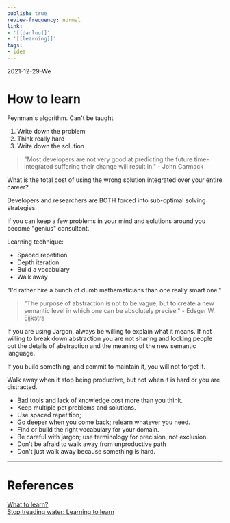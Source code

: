 ```yaml
---
publish: true
review-frequency: normal
link:
- '[[danluu]]'
- '[[learning]]'
tags:
- idea
---
```

2021-12-29-We

# How to learn

Feynman's algorithm. Can't be taught

1.  Write down the problem
2.  Think really hard
3.  Write down the solution

> "Most developers are not very good at predicting the future time-integrated suffering their change will result in." - John Carmack

What is the total cost of using the wrong solution integrated over your entire career?

Developers and researchers are BOTH forced into sub-optimal solving strategies.

If you can keep a few problems in your mind and solutions around you become "genius" consultant.

Learning technique:

-   Spaced repetition
-   Depth iteration
-   Build a vocabulary
-   Walk away

"I'd rather hire a bunch of dumb mathematicians than one really smart one."

> "The purpose of abstraction is not to be vague, but to create a new semantic level in which one can be absolutely precise." - Edsger W. Eijkstra

If you are using Jargon, always be willing to explain what it means. If not willing to break down abstraction you are not sharing and locking people out the details of abstraction and the meaning of the new semantic language.

If you build something, and commit to maintain it, you will not forget it.

Walk away when it stop being productive, but not when it is hard or you are distracted.

-   Bad tools and lack of knowledge cost more than you think.
-   Keep multiple pet problems and solutions.
-   Use spaced repetition;
-   Go deeper when you come back; relearn whatever you need.
-   Find or build the right vocabulary for your domain.
-   Be careful with jargon; use terminology for precision, not exclusion.
-   Don't be afraid to walk away from unproductive path
-   Don't just walk away because something is hard.

---
# References
[What to learn?](https://danluu.com/learn-what/)  
[Stop treading water: Learning to learn](https://www.youtube.com/watch?v=Z8KcCU-p8QA)